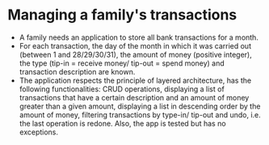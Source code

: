 # Managing a family's transactions
- A family needs an application to store all bank transactions for a month. 
- For each transaction, the day of the month in which it was carried out (between 1 and 28/29/30/31), the amount of money (positive integer), the type (tip-in = receive money/ tip-out = spend money) and transaction description are known. 
- The application respects the principle of layered architecture, has the following functionalities: CRUD operations, displaying a list of transactions that have a certain description and an amount of money greater than a given amount, displaying a list in descending order by the amount of money, filtering transactions by type-in/ tip-out and undo, i.e. the last operation is redone. Also, the app is tested but has no exceptions.
